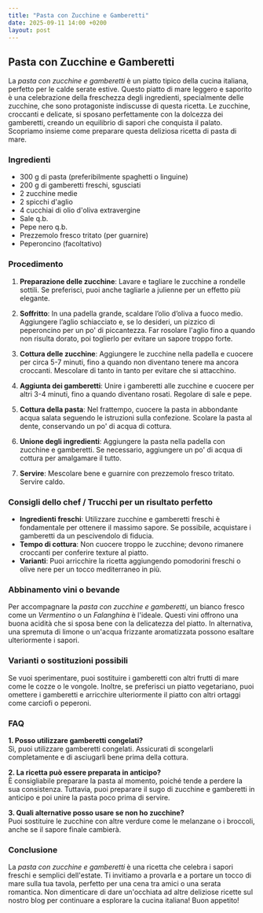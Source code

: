 ```yaml
---
title: "Pasta con Zucchine e Gamberetti"
date: 2025-09-11 14:00 +0200
layout: post
---
```


## Pasta con Zucchine e Gamberetti

La *pasta con zucchine e gamberetti* è un piatto tipico della cucina italiana, perfetto per le calde serate estive. Questo piatto di mare leggero e saporito è una celebrazione della freschezza degli ingredienti, specialmente delle zucchine, che sono protagoniste indiscusse di questa ricetta. Le zucchine, croccanti e delicate, si sposano perfettamente con la dolcezza dei gamberetti, creando un equilibrio di sapori che conquista il palato. Scopriamo insieme come preparare questa deliziosa ricetta di pasta di mare.

### Ingredienti

- 300 g di pasta (preferibilmente spaghetti o linguine)
- 200 g di gamberetti freschi, sgusciati
- 2 zucchine medie
- 2 spicchi d'aglio
- 4 cucchiai di olio d'oliva extravergine
- Sale q.b.
- Pepe nero q.b.
- Prezzemolo fresco tritato (per guarnire)
- Peperoncino (facoltativo)

### Procedimento

1. **Preparazione delle zucchine**: Lavare e tagliare le zucchine a rondelle sottili. Se preferisci, puoi anche tagliarle a julienne per un effetto più elegante.
   
2. **Soffritto**: In una padella grande, scaldare l’olio d’oliva a fuoco medio. Aggiungere l’aglio schiacciato e, se lo desideri, un pizzico di peperoncino per un po' di piccantezza. Far rosolare l'aglio fino a quando non risulta dorato, poi toglierlo per evitare un sapore troppo forte.

3. **Cottura delle zucchine**: Aggiungere le zucchine nella padella e cuocere per circa 5-7 minuti, fino a quando non diventano tenere ma ancora croccanti. Mescolare di tanto in tanto per evitare che si attacchino.

4. **Aggiunta dei gamberetti**: Unire i gamberetti alle zucchine e cuocere per altri 3-4 minuti, fino a quando diventano rosati. Regolare di sale e pepe.

5. **Cottura della pasta**: Nel frattempo, cuocere la pasta in abbondante acqua salata seguendo le istruzioni sulla confezione. Scolare la pasta al dente, conservando un po' di acqua di cottura.

6. **Unione degli ingredienti**: Aggiungere la pasta nella padella con zucchine e gamberetti. Se necessario, aggiungere un po' di acqua di cottura per amalgamare il tutto.

7. **Servire**: Mescolare bene e guarnire con prezzemolo fresco tritato. Servire caldo.

### Consigli dello chef / Trucchi per un risultato perfetto

- **Ingredienti freschi**: Utilizzare zucchine e gamberetti freschi è fondamentale per ottenere il massimo sapore. Se possibile, acquistare i gamberetti da un pescivendolo di fiducia.
- **Tempo di cottura**: Non cuocere troppo le zucchine; devono rimanere croccanti per conferire texture al piatto.
- **Varianti**: Puoi arricchire la ricetta aggiungendo pomodorini freschi o olive nere per un tocco mediterraneo in più.

### Abbinamento vini o bevande

Per accompagnare la *pasta con zucchine e gamberetti*, un bianco fresco come un *Vermentino* o un *Falanghina* è l'ideale. Questi vini offrono una buona acidità che si sposa bene con la delicatezza del piatto. In alternativa, una spremuta di limone o un'acqua frizzante aromatizzata possono esaltare ulteriormente i sapori.

### Varianti o sostituzioni possibili

Se vuoi sperimentare, puoi sostituire i gamberetti con altri frutti di mare come le cozze o le vongole. Inoltre, se preferisci un piatto vegetariano, puoi omettere i gamberetti e arricchire ulteriormente il piatto con altri ortaggi come carciofi o peperoni.

### FAQ

**1. Posso utilizzare gamberetti congelati?**  
Sì, puoi utilizzare gamberetti congelati. Assicurati di scongelarli completamente e di asciugarli bene prima della cottura.

**2. La ricetta può essere preparata in anticipo?**  
È consigliabile preparare la pasta al momento, poiché tende a perdere la sua consistenza. Tuttavia, puoi preparare il sugo di zucchine e gamberetti in anticipo e poi unire la pasta poco prima di servire.

**3. Quali alternative posso usare se non ho zucchine?**  
Puoi sostituire le zucchine con altre verdure come le melanzane o i broccoli, anche se il sapore finale cambierà.

### Conclusione

La *pasta con zucchine e gamberetti* è una ricetta che celebra i sapori freschi e semplici dell'estate. Ti invitiamo a provarla e a portare un tocco di mare sulla tua tavola, perfetto per una cena tra amici o una serata romantica. Non dimenticare di dare un'occhiata ad altre deliziose ricette sul nostro blog per continuare a esplorare la cucina italiana! Buon appetito!